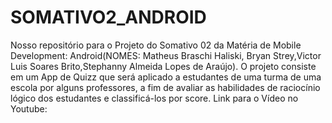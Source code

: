 # SOMATIVO2_ANDROID
Nosso repositório para o Projeto do Somativo 02 da Matéria de Mobile Development: Android(NOMES: Matheus Braschi Haliski, Bryan Strey,Victor Luis Soares Brito,Stephanny Almeida Lopes de Araújo).
O projeto consiste em um App de Quizz que será aplicado a estudantes de uma turma de uma escola por alguns professores, a fim de avaliar as habilidades de raciocínio lógico dos estudantes e classificá-los por score.
Link para o Vídeo no Youtube: 
